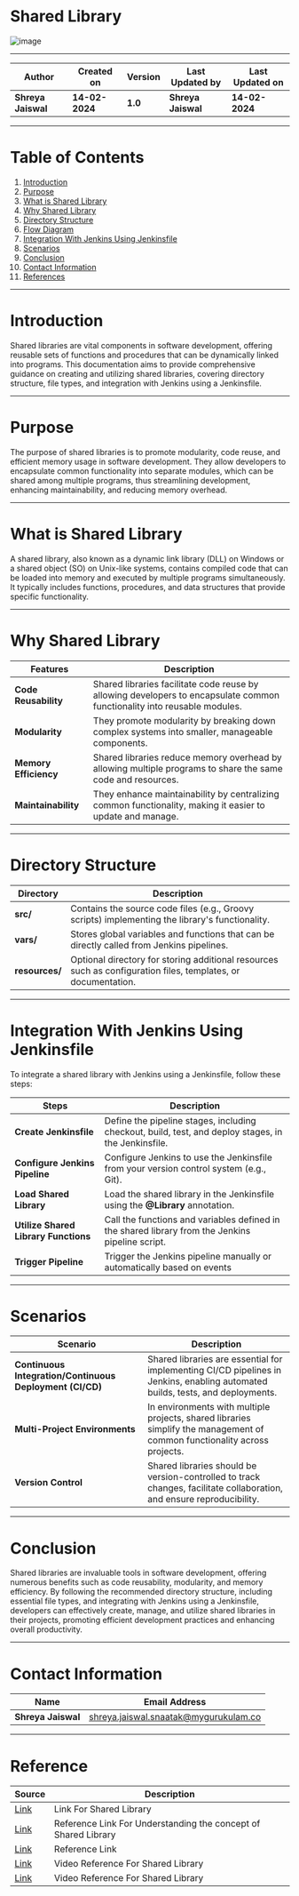 # Shared Library 

![image](https://github.com/avengers-p7/Documentation/assets/156057205/5ddddfd1-1ea8-486a-a81e-bcf784346e9a)

***
| Author  | Created on  | Version | Last Updated by | Last Updated on |
| ------  | ----------  | ------- | --------------- | --------------- |
| **Shreya Jaiswal** | **14-02-2024** | **1.0** | **Shreya Jaiswal** | **14-02-2024** |
***

# Table  of Contents

1. [Introduction](#Introduction)
2. [Purpose](#Purpose)
3. [What is Shared Library](#What-is-Shared-Library)
4. [Why Shared Library](#Why-Shared-Library)
5. [Directory Structure](#Directory-Structure)
6. [Flow Diagram](#Flow-Diagram)
7. [Integration With Jenkins Using Jenkinsfile](#Integration-With-Jenkins-Using-Jenkinsfile)
8. [Scenarios](#Scenarios)
9. [Conclusion](#Conclusion)
10. [Contact Information](#Contact-Information)
11. [References](#References)
   
***

# Introduction 

Shared libraries are vital components in software development, offering reusable sets of functions and procedures that can be dynamically linked into programs. This documentation aims to provide comprehensive guidance on creating and utilizing shared libraries, covering directory structure, file types, and integration with Jenkins using a Jenkinsfile.

***

# Purpose

The purpose of shared libraries is to promote modularity, code reuse, and efficient memory usage in software development. They allow developers to encapsulate common functionality into separate modules, which can be shared among multiple programs, thus streamlining development, enhancing maintainability, and reducing memory overhead.

***

# What is Shared Library

A shared library, also known as a dynamic link library (DLL) on Windows or a shared object (SO) on Unix-like systems, contains compiled code that can be loaded into memory and executed by multiple programs simultaneously. It typically includes functions, procedures, and data structures that provide specific functionality.

***

# Why Shared Library

| Features | Description |
| --------- | ---------- |
| **Code Reusability** | Shared libraries facilitate code reuse by allowing developers to encapsulate common functionality into reusable modules.|
| **Modularity** | They promote modularity by breaking down complex systems into smaller, manageable components. |
| **Memory Efficiency** | Shared libraries reduce memory overhead by allowing multiple programs to share the same code and resources. |
| **Maintainability** | They enhance maintainability by centralizing common functionality, making it easier to update and manage. |

***

# Directory Structure 

| **Directory** | **Description** |
| ------------- | --------------- |
| **src/** | Contains the source code files (e.g., Groovy scripts) implementing the library's functionality. |
| **vars/** |  Stores global variables and functions that can be directly called from Jenkins pipelines. |
| **resources/** | Optional directory for storing additional resources such as configuration files, templates, or documentation. |

***

# Integration With Jenkins Using Jenkinsfile

To integrate a shared library with Jenkins using a Jenkinsfile, follow these steps:

| **Steps** | **Description** |
| --------- | --------------- |
| **Create Jenkinsfile** | Define the pipeline stages, including checkout, build, test, and deploy stages, in the Jenkinsfile. |
| **Configure Jenkins Pipeline** |  Configure Jenkins to use the Jenkinsfile from your version control system (e.g., Git). |
| **Load Shared Library** | Load the shared library in the Jenkinsfile using the **@Library** annotation. |
| **Utilize Shared Library Functions** | Call the functions and variables defined in the shared library from the Jenkins pipeline script. |
| **Trigger Pipeline** | Trigger the Jenkins pipeline manually or automatically based on events  |

***

# Scenarios

| **Scenario** | **Description** |
| ------------ | --------------- |
| **Continuous Integration/Continuous Deployment (CI/CD)** | Shared libraries are essential for implementing CI/CD pipelines in Jenkins, enabling automated builds, tests, and deployments. |
| **Multi-Project Environments** |  In environments with multiple projects, shared libraries simplify the management of common functionality across projects. |
| **Version Control** | Shared libraries should be version-controlled to track changes, facilitate collaboration, and ensure reproducibility. |

***

# Conclusion

Shared libraries are invaluable tools in software development, offering numerous benefits such as code reusability, modularity, and memory efficiency. By following the recommended directory structure, including essential file types, and integrating with Jenkins using a Jenkinsfile, developers can effectively create, manage, and utilize shared libraries in their projects, promoting efficient development practices and enhancing overall productivity.

***

# Contact Information

| **Name** | **Email Address** |
| -------- | ----------------- |
| **Shreya Jaiswal** | shreya.jaiswal.snaatak@mygurukulam.co |

***

# Reference

| **Source** | **Description** |
| ---------- | --------------- |
| [Link](https://keentolearn.medium.com/how-to-improve-your-jenkins-builds-with-shared-libraries-5e225b7435fb#:~:text=A%20shared%20library%20in%20Jenkins,efficient%20and%20easier%20to%20maintain.) | Link For Shared Library |
| [Link](https://phoenixnap.com/kb/jenkins-shared-library) | Reference Link For Understanding the concept of Shared Library |
| [Link](https://www.youtube.com/redirect?event=video_description&redir_token=QUFFLUhqbHluUi1nZVZJcmRLai1COXZxMVRjcERlLXhXZ3xBQ3Jtc0trT05uZ3dWaG1sZmZHYXVQeWluVnl2ZHF6c3BYdGlyUE1OREh3NkRFb0dFMG5VQWxyMXhNRHRnWkxBY2hKTnB5UkJySW9BOVJkczJzRlZiZm92NVdWNHg1ZEJLeU5tRmFlS2sxWDZJUmE0YThuQ1JPQQ&q=https%3A%2F%2Fwww.jenkins.io%2Fdoc%2Fbook%2Fpipeline%2Fshared-libraries%2F&v=Wj-weFEsTb0) | Reference Link |
| [Link](https://www.youtube.com/watch?v=pQUDhOMZiZQ) | Video Reference For Shared Library |
| [Link](https://youtu.be/Wj-weFEsTb0?feature=shared) | Video Reference For Shared Library |






